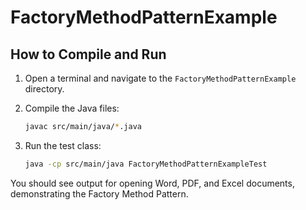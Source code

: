 # FactoryMethodPatternExample

## How to Compile and Run

1. Open a terminal and navigate to the `FactoryMethodPatternExample` directory.
2. Compile the Java files:
   
   ```sh
   javac src/main/java/*.java
   ```
3. Run the test class:
   
   ```sh
   java -cp src/main/java FactoryMethodPatternExampleTest
   ```

You should see output for opening Word, PDF, and Excel documents, demonstrating the Factory Method Pattern. 